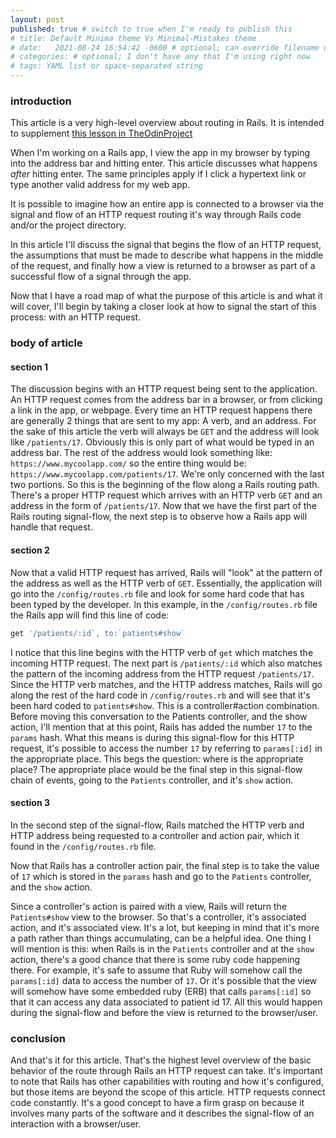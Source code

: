 ```yaml
---
layout: post
published: true # switch to true when I'm ready to publish this
# title: Default Minima theme Vs Minimal-Mistakes theme
# date:   2021-08-24 16:54:42 -0600 # optional; can override filename date to re-order articles; but it must contain all those different parts; -0600 is MST
# categories: # optional; I don't have any that I'm using right now
# tags: YAML list or space-separated string
---
```


### introduction
This article is a very high-level overview about routing in Rails. It is intended to supplement [this lesson in TheOdinProject](https://www.theodinproject.com/paths/full-stack-ruby-on-rails/courses/ruby-on-rails/lessons/routing)  

When I'm working on a Rails app, I view the app in my browser by typing into the address bar and hitting enter. This article discusses what happens _after_ hitting enter. The same principles apply if I click a hypertext link or type another valid address for my web app.  

It is possible to imagine how an entire app is connected to a browser via the signal and flow of an HTTP request routing it's way through Rails code and/or the project directory.  

In this article I'll discuss the signal that begins the flow of an HTTP request, the assumptions that must be made to describe what happens in the middle of the request, and finally how a view is returned to a browser as part of a successful flow of a signal through the app.  

Now that I have a road map of what the purpose of this article is and what it will cover, I'll begin by taking a closer look at how to signal the start of this process: with an HTTP request. 

### body of article

#### section 1  
The discussion begins with an HTTP request being sent to the application. An HTTP request comes from the address bar in a browser, or from clicking a link in the app, or webpage. Every time an HTTP request happens there are generally 2 things that are sent to my app: A verb, and an address. For the sake of this article the verb will always be `GET` and the address will look like `/patients/17`. Obviously this is only part of what would be typed in an address bar. The rest of the address would look something like: `https://www.mycoolapp.com/` so the entire thing would be: `https://www.mycoolapp.com/patients/17`. We're only concerned with the last two portions. So this is the beginning of the flow along a Rails routing path. There's a proper HTTP request which arrives with an HTTP verb `GET` and an address in the form of `/patients/17`. Now that we have the first part of the Rails routing signal-flow, the next step is to observe how a Rails app will handle that request. 

#### section 2
Now that a valid HTTP request has arrived, Rails will "look" at the pattern of the address as well as the HTTP verb of `GET`. Essentially, the application will go into the `/config/routes.rb` file and look for some hard code that has been typed by the developer. In this example, in the `/config/routes.rb` file the Rails app will find this line of code: 

```ruby
get '/patients/:id`, to:`patients#show`
```

I notice that this line begins with the HTTP verb of `get` which matches the incoming HTTP request. The next part is `/patients/:id` which also matches the pattern of the incoming address from the HTTP request `/patients/17`. Since the HTTP verb matches, and the HTTP address matches, Rails will go along the rest of the hard code in `/config/routes.rb` and will see that it's been hard coded to `patients#show`. This is a controller#action combination. Before moving this conversation to the Patients controller, and the show action, I'll mention that at this point, Rails has added the number `17` to the `params` hash. What this means is during this signal-flow for this HTTP request, it's possible to access the number `17` by referring to `params[:id]` in the appropriate place. This begs the question: where is the appropriate place? The appropriate place would be the final step in this signal-flow chain of events, going to the `Patients` controller, and it's `show` action. 

#### section 3

In the second step of the signal-flow, Rails matched the HTTP verb and HTTP address being requested to a controller and action pair, which it found in the `/config/routes.rb` file. 

Now that Rails has a controller action pair, the final step is to take the value of `17` which is stored in the `params` hash and go to the `Patients` controller, and the `show` action. 

Since a controller's action is paired with a view, Rails will return the `Patients#show` view to the browser. So that's a controller, it's associated action, and it's associated view. It's a lot, but keeping in mind that it's more a path rather than things accumulating, can be a helpful idea. One thing I will mention is this: when Rails is in the `Patients` controller and at the `show` action, there's a good chance that there is some ruby code happening there. For example, it's safe to assume that Ruby will somehow call the `params[:id]` data to access the number of `17`. Or it's possible that the view will somehow have some embedded ruby (ERB) that calls `params[:id]` so that it can access any data associated to patient id 17. All this would happen during the signal-flow and before the view is returned to the browser/user. 

### conclusion  

And that's it for this article. That's the highest level overview of the basic behavior of the route through Rails an HTTP request can take. It's important to note that Rails has other capabilities with routing and how it's configured, but those items are beyond the scope of this article. HTTP requests connect code constantly. It's a good concept to have a firm grasp on because it involves many parts of the software and it describes the signal-flow of an interaction with a browser/user. 